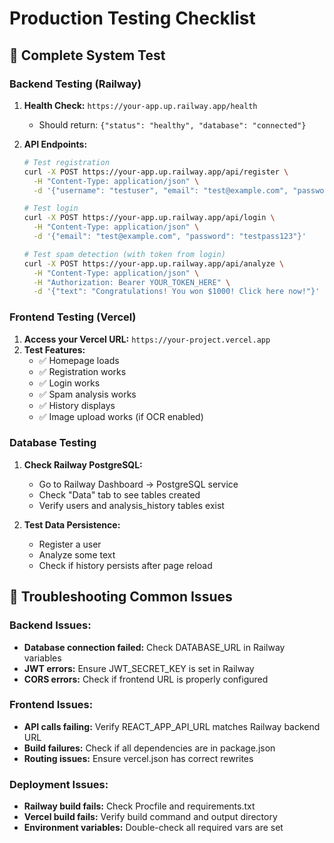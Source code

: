 # Production Testing Checklist

## 🧪 Complete System Test

### Backend Testing (Railway)
1. **Health Check:** `https://your-app.up.railway.app/health`
   - Should return: `{"status": "healthy", "database": "connected"}`

2. **API Endpoints:**
   ```bash
   # Test registration
   curl -X POST https://your-app.up.railway.app/api/register \
     -H "Content-Type: application/json" \
     -d '{"username": "testuser", "email": "test@example.com", "password": "testpass123"}'

   # Test login
   curl -X POST https://your-app.up.railway.app/api/login \
     -H "Content-Type: application/json" \
     -d '{"email": "test@example.com", "password": "testpass123"}'

   # Test spam detection (with token from login)
   curl -X POST https://your-app.up.railway.app/api/analyze \
     -H "Content-Type: application/json" \
     -H "Authorization: Bearer YOUR_TOKEN_HERE" \
     -d '{"text": "Congratulations! You won $1000! Click here now!"}'
   ```

### Frontend Testing (Vercel)
1. **Access your Vercel URL:** `https://your-project.vercel.app`
2. **Test Features:**
   - ✅ Homepage loads
   - ✅ Registration works
   - ✅ Login works
   - ✅ Spam analysis works
   - ✅ History displays
   - ✅ Image upload works (if OCR enabled)

### Database Testing
1. **Check Railway PostgreSQL:**
   - Go to Railway Dashboard → PostgreSQL service
   - Check "Data" tab to see tables created
   - Verify users and analysis_history tables exist

2. **Test Data Persistence:**
   - Register a user
   - Analyze some text
   - Check if history persists after page reload

## 🐛 Troubleshooting Common Issues

### Backend Issues:
- **Database connection failed:** Check DATABASE_URL in Railway variables
- **JWT errors:** Ensure JWT_SECRET_KEY is set in Railway
- **CORS errors:** Check if frontend URL is properly configured

### Frontend Issues:
- **API calls failing:** Verify REACT_APP_API_URL matches Railway backend URL
- **Build failures:** Check if all dependencies are in package.json
- **Routing issues:** Ensure vercel.json has correct rewrites

### Deployment Issues:
- **Railway build fails:** Check Procfile and requirements.txt
- **Vercel build fails:** Verify build command and output directory
- **Environment variables:** Double-check all required vars are set
